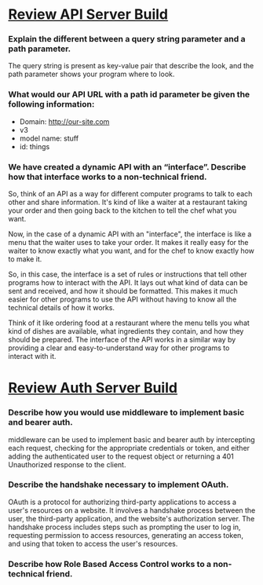 # [Review API Server Build](https://codefellows.github.io/code-401-javascript-guide/curriculum/apps-and-libraries/api-server/)

### Explain the different between a query string parameter and a path parameter.

The query string is present as key-value pair that describe the look, and the path parameter shows your program where to look. 

### What would our API URL with a path id parameter be given the following information:
- Domain: http://our-site.com 
- v3
- model name: stuff
- id: things

### We have created a dynamic API with an “interface”. Describe how that interface works to a non-technical friend.

So, think of an API as a way for different computer programs to talk to each other and share information. It's kind of like a waiter at a restaurant taking your order and then going back to the kitchen to tell the chef what you want.

Now, in the case of a dynamic API with an "interface", the interface is like a menu that the waiter uses to take your order. It makes it really easy for the waiter to know exactly what you want, and for the chef to know exactly how to make it.

So, in this case, the interface is a set of rules or instructions that tell other programs how to interact with the API. It lays out what kind of data can be sent and received, and how it should be formatted. This makes it much easier for other programs to use the API without having to know all the technical details of how it works.

Think of it like ordering food at a restaurant where the menu tells you what kind of dishes are available, what ingredients they contain, and how they should be prepared. The interface of the API works in a similar way by providing a clear and easy-to-understand way for other programs to interact with it.

# [Review Auth Server Build](https://codefellows.github.io/code-401-javascript-guide/curriculum/apps-and-libraries/auth-server/)
### Describe how you would use middleware to implement basic and bearer auth.
middleware can be used to implement basic and bearer auth by intercepting each request, checking for the appropriate credentials or token, and either adding the authenticated user to the request object or returning a 401 Unauthorized response to the client.

### Describe the handshake necessary to implement OAuth.
OAuth is a protocol for authorizing third-party applications to access a user's resources on a website. It involves a handshake process between the user, the third-party application, and the website's authorization server. The handshake process includes steps such as prompting the user to log in, requesting permission to access resources, generating an access token, and using that token to access the user's resources.

### Describe how Role Based Access Control works to a non-technical friend.
